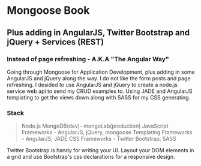 Mongoose Book
=============

Plus adding in AngularJS, Twitter Bootstrap and jQuery + Services (REST)
-------------
### Instead of page refreshing - A.K.A "The Angular Way"

Going through Mongoose for Application Development, plus adding in some AngularJS and jQuery along the way. 
I do not like the form posts and page refreshing. I desided to use AngularJS and jQuery to create a node.js service web api to send my CRUD examples to. Using JADE and AngularJS templating to get the views down along with SASS for my CSS generating.

### Stack

> Node.js
> MongoDB(dev)- mongoLab(production)
> JavaScript Frameworks - AngularJS, jQuery, mongoose
> Templating Frameworks - AngularJS, JADE
> CSS Frameworks - Twitter Bootstrap, SASS

Twitter Bootstrap is handy for writing your UI. Layout your DOM elements in a grid and use Bootstrap's css declarations for a responsive design.

